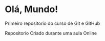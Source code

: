 # Olá, Mundo!
 Primeiro repositorio  do curso de Git e GitHub

 Repositorio Criado durante uma aula Online
